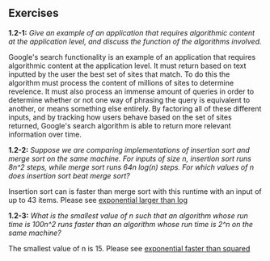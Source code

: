 ## Exercises

**1.2-1:** *Give an example of an application that requires algorithmic content at the application level, and discuss the function of the algorithms involved.*

Google's search functionality is an example of an application that requires algorithmic content at the application level. It must return based on text inputted by the user the best set of sites that match. To do this the algorithm must process the content of millions of sites to determine revelence. It must also process an immense amount of queries in order to determine whether or not one way of phrasing the query is equivalent to another, or means something else entirely. By factoring all of these different inputs, and by tracking how users behave based on the set of sites returned, Google's search algorithm is able to return more relevant information over time.

**1.2-2:** *Suppose we are comparing implementations of insertion sort and merge sort on the same machine. For inputs of size n, insertion sort runs 8n^2 steps, while merge sort runs 64n log(n) steps. For which values of n does insertion sort beat merge sort?*

Insertion sort can is faster than merge sort with this runtime with an input of up to 43 items. Please see [exponential larger than log]()

**1.2-3:** *What is the smallest value of n such that an algorithm whose run time is 100n^2 runs faster than an algorithm whose run time is 2^n on the same machine?*

The smallest value of n is 15. Please see [exponential faster than squared]()
